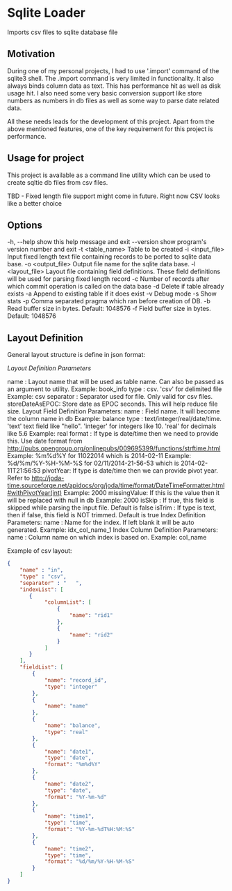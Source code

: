 Sqlite Loader
=============

Imports csv files to sqlite database file

Motivation
----------

During one of my personal projects, I had to use '.import' command of the sqlite3 shell. The .import
command is very limited in functionality. It also always binds column data as text. This has
performance hit as well as disk usage hit. I also need some very basic conversion support like store
numbers as numbers in db files as well as some way to parse date related data.

All these needs leads for the development of this project. Apart from the above mentioned features,
one of the key requirement for this project is performance.

Usage for project
-----------------

This project is available as a command line utility which can be used to create sqltie db files from
csv files.

TBD - Fixed length file support might come in future. Right now CSV looks like a better choice

Options
-------

  -h, --help            show this help message and exit
  --version             show program's version number and exit
  -t <table_name>       Table to be created
  -i <input_file>       Input fixed length text file containing records to be
                        ported to sqlite data base.
  -o <output_file>      Output file name for the sqlite data base.
  -l <layout_file>      Layout file containing field definitions. These
                                   field definitions will be used for parsing
                        fixed length record
  -c <N>                Number of records after which commit operation is called
                        on the data base
  -d                    Delete if table already exists
  -a                    Append to existing table if it does exist
  -v                    Debug mode
  -s                    Show stats
  -p <comma-separated-pragma-list>
                        Comma separated pragma which ran before creation of DB.
  -b <N>                Read buffer size in bytes. Default: 1048576
  -f <N>                Field buffer size in bytes. Default: 1048576

Layout Definition
-----------------

General layout structure is define in json format:
   <LayoutDefinition>
     <IndexList>
       <Index>
         <IndexColumnList>
           <IndexColumn>
     <FieldDefinitionList>
       <FieldDefinition>

*Layout Definition Parameters*

   name      : Layout name that will be used as table name. Can also be passed
as an argument to utility.
               Example: book_info
   type      : csv. 'csv' for delimited file
               Example: csv
   separator : Separator used for file. Only valid for csv files.
   storeDateAsEPOC: Store date as EPOC seconds. This will help reduce file size.
 Layout Field Definition Parameters:
   name     : Field name. It will become the column name in db
              Example: balance
   type     : text/integer/real/date/time. 'text' text field like "hello".
'integer' for integers like 10. 'real' for decimals like 5.6
              Example: real
   format   : If type is date/time then we need to provide this. Use date format
from
   http://pubs.opengroup.org/onlinepubs/009695399/functions/strftime.html
              Example: %m%d%Y for 11022014 which is 2014-02-11
              Example: %d/%m/%Y-%H-%M-%S for 02/11/2014-21-56-53 which is 2014-02-11T21:56:53
   pivotYear: If type is date/time then we can provide pivot year. Refer to
   http://joda-time.sourceforge.net/apidocs/org/joda/time/format/DateTimeFormatter.html#withPivotYear(int)
              Example: 2000
   missingValue: If this is the value then it will be replaced with null in db
              Example: 2000
   isSkip   : If true, this field is skipped while parsing the input file.
Default is false
   isTrim   : If type is text, then if false, this field is NOT trimmed. Default
is true
 Index Definition Parameters:
   name      : Name for the index. If left blank it will be auto generated.
               Example: idx_col_name_1
 Index Column Definition Parameters:
   name     : Column name on which index is based on.
              Example: col_name


Example of csv layout:


```json
{
    "name" : "in",
    "type" : "csv",
    "separator" : "   ",
    "indexList": [
       {
            "columnList": [
                {
                    "name": "rid1"
                },
                {
                    "name": "rid2"
                }
            ]
       }
    ],
    "fieldList": [
        {
            "name": "record_id",
            "type": "integer"
        },
        {
            "name": "name"
        },
        {
            "name": "balance",
            "type": "real"
        },
        {
            "name": "date1",
            "type": "date",
            "format": "%m%d%Y"
        },
        {
            "name": "date2",
            "type": "date",
            "format": "%Y-%m-%d"
        },
        {
            "name": "time1",
            "type": "time",
            "format": "%Y-%m-%dT%H:%M:%S"
        },
        {
            "name": "time2",
            "type": "time",
            "format": "%d/%m/%Y-%H-%M-%S"
        }
    ]
}
```
